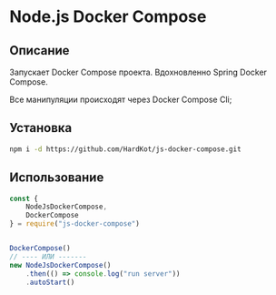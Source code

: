 # Node.js Docker Compose 

## Описание

Запускает Docker Compose проекта. Вдохновленно
Spring Docker Compose.

Все манипуляции происходят через Docker Compose Cli;


## Установка

```bash
npm i -d https://github.com/HardKot/js-docker-compose.git

```


## Использование

```javascript
const { 
    NodeJsDockerCompose,
    DockerCompose
} = require("js-docker-compose")


DockerCompose() 
// ---- ИЛИ -------
new NodeJsDockerCompose()
    .then(() => console.log("run server"))
    .autoStart()
```